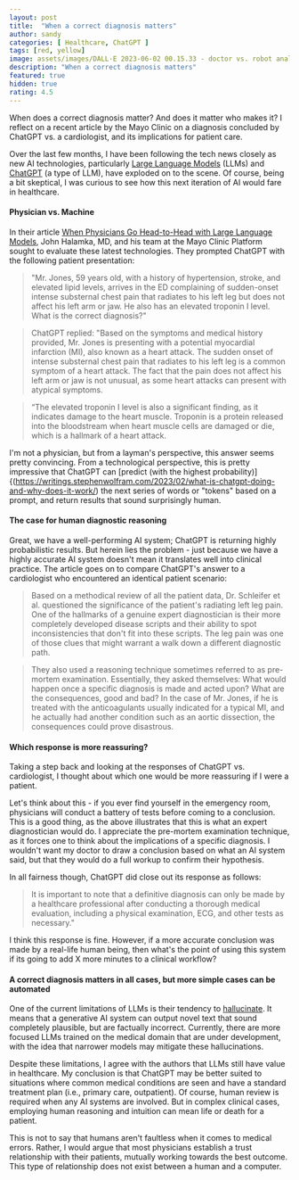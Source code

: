 ```yaml
---
layout: post
title:  "When a correct diagnosis matters"
author: sandy
categories: [ Healthcare, ChatGPT ]
tags: [red, yellow]
image: assets/images/DALL·E 2023-06-02 00.15.33 - doctor vs. robot analyzing data.png
description: "When a correct diagnosis matters"
featured: true
hidden: true
rating: 4.5
---
```


When does a correct diagnosis matter?  And does it matter who makes it?  I reflect on a recent article by the Mayo Clinic on a diagnosis concluded by ChatGPT vs. a cardiologist, and its implications for patient care.

Over the last few months, I have been following the tech news closely as new AI technologies, particularly [Large Language Models](https://en.wikipedia.org/wiki/Large_language_model) (LLMs) and [ChatGPT](https://en.wikipedia.org/wiki/ChatGPT) (a type of LLM), have exploded on to the scene.  Of course, being a bit skeptical, I was curious to see how this next iteration of AI would fare in healthcare.


#### Physician vs. Machine

In their article [When Physicians Go Head-to-Head with Large Language Models](https://www.mayoclinicplatform.org/2023/05/10/when-physicians-go-head-to-head-with-large-language-models), John Halamka, MD, and his team at the Mayo Clinic Platform sought to evaluate these latest technologies.  They prompted ChatGPT with the following patient presentation:

> "Mr. Jones, 59 years old, with a history of hypertension, stroke, and elevated lipid levels, arrives in the ED complaining of sudden-onset intense substernal chest pain that radiates to his left leg but does not affect his left arm or jaw. He also has an elevated troponin I level. What is the correct diagnosis?" 

> ChatGPT replied: "Based on the symptoms and medical history provided, Mr. Jones is presenting with a potential myocardial infarction (MI), also known as a heart attack. The sudden onset of intense substernal chest pain that radiates to his left leg is a common symptom of a heart attack. The fact that the pain does not affect his left arm or jaw is not unusual, as some heart attacks can present with atypical symptoms.

> “The elevated troponin I level is also a significant finding, as it indicates damage to the heart muscle. Troponin is a protein released into the bloodstream when heart muscle cells are damaged or die, which is a hallmark of a heart attack.

I'm not a physician, but from a layman's perspective, this answer seems pretty convincing.  From a technological perspective, this is pretty impressive that ChatGPT can [predict (with the highest probability)]{(https://writings.stephenwolfram.com/2023/02/what-is-chatgpt-doing-and-why-does-it-work/) the next series of words or "tokens" based on a prompt, and return results that sound surprisingly human.  

#### The case for human diagnostic reasoning

Great, we have a well-performing AI system; ChatGPT is returning highly probabilistic results.  But herein lies the problem - just because we have a highly accurate AI system doesn't mean it translates well into clinical practice.  The article goes on to compare ChatGPT's answer to a cardiologist who encountered an identical patient scenario: 

> Based on a methodical review of all the patient data, Dr. Schleifer et al. questioned the significance of the patient's radiating left leg pain. One of the hallmarks of a genuine expert diagnostician is their more completely developed disease scripts and their ability to spot inconsistencies that don't fit into these scripts. The leg pain was one of those clues that might warrant a walk down a different diagnostic path.

> They also used a reasoning technique sometimes referred to as pre-mortem examination. Essentially, they asked themselves: What would happen once a specific diagnosis is made and acted upon? What are the consequences, good and bad? In the case of Mr. Jones, if he is treated with the anticoagulants usually indicated for a typical MI, and he actually had another condition such as an aortic dissection, the consequences could prove disastrous.

#### Which response is more reassuring?

Taking a step back and looking at the responses of ChatGPT vs. cardiologist, I thought about which one would be more reassuring if I were a patient.  

Let's think about this - if you ever find yourself in the emergency room, physicians will conduct a battery of tests before coming to a conclusion.  This is a good thing, as the above illustrates that this is what an expert diagnostician would do.  I appreciate the pre-mortem examination technique, as it forces one to think about the implications of a specific diagnosis.  I wouldn't want my doctor to draw a conclusion based on what an AI system said, but that they would do a full workup to confirm their hypothesis.   

In all fairness though, ChatGPT did close out its response as follows: 

> It is important to note that a definitive diagnosis can only be made by a healthcare professional after conducting a thorough medical evaluation, including a physical examination, ECG, and other tests as necessary."  

I think this response is fine.  However, if a more accurate conclusion was made by a real-life human being, then what's the point of using this system if its going to add X more minutes to a clinical workflow?

#### A correct diagnosis matters in all cases, but more simple cases can be automated

One of the current limitations of LLMs is their tendency to [hallucinate](https://spectrum.ieee.org/ai-hallucination).  It means that a generative AI system can output novel text that sound completely plausible, but are factually incorrect.  Currently, there are more focused LLMs trained on the medical domain that are under development, with the idea that narrower models may mitigate these hallucinations.

Despite these limitations, I agree with the authors that LLMs still have value in healthcare.  My conclusion is that ChatGPT may be better suited to situations where common medical conditions are seen and have a standard treatment plan (i.e., primary care, outpatient).  Of course, human review is required when any AI systems are involved.  But in complex clinical cases, employing human reasoning and intuition can mean life or death for a patient. 

This is not to say that humans aren't faultless when it comes to medical errors.  Rather, I would argue that most physicians establish a trust relationship with their patients, mutually working towards the best outcome.  This type of relationship does not exist between a human and a computer.
